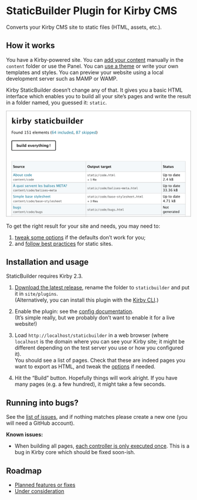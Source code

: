 StaticBuilder Plugin for Kirby CMS
==================================

Converts your Kirby CMS site to static files (HTML, assets, etc.).


How it works
------------

You have a Kirby-powered site. You can [add your content](https://getkirby.com/docs/content/adding-content) manually in the `content` folder or use the Panel. You can [use a theme](http://www.getkirby-themes.com/) or write your own templates and styles. You can preview your website using a local development server such as MAMP or WAMP.

Kirby StaticBuilder doesn’t change any of that. It gives you a basic HTML interface which enables you to build all your site’s pages and write the result in a folder named, you guessed it: `static`.

<img src="doc/html-ui.png" width="700" alt="">

To get the right result for your site and needs, you may need to:

1.  [tweak some options](doc/options.md) if the defaults don’t work for you;
2.  and [follow best practices](doc/static.md) for static sites.


Installation and usage
----------------------

StaticBuilder requires Kirby 2.3.

1.  [Download the latest release](https://github.com/fvsch/kirby-staticbuilder/releases/latest), rename the folder to `staticbuilder` and put it in `site/plugins`.<br>(Alternatively, you can install this plugin with the [Kirby CLI](https://github.com/getkirby/cli).)

2.  Enable the plugin: see the [config documentation](doc/config.md).<br>(It’s simple really, but we probably don’t want to enable it for a live website!)

2.  Load `http://localhost/staticbuilder` in a web browser (where `localhost` is the domain where you can see your Kirby site; it might be different depending on the test server you use or how you configured it).<br>
    You should see a list of pages. Check that these are indeed pages you want to export as HTML, and tweak the [options](doc/options.md) if needed.

3.  Hit the “Build” button. Hopefully things will work alright. If you have many pages (e.g. a few hundred), it might take a few seconds.


Running into bugs?
------------------

See the [list of issues](https://github.com/fvsch/kirby-staticbuilder/issues), and if nothing matches please create a new one (you will need a GitHub account).


**Known issues:**

-   When building all pages, [each controller is only executed once](https://github.com/fvsch/kirby-staticbuilder/issues/9). This is a bug in Kirby core which should be fixed soon-ish.


Roadmap
-------

-   [Planned features or fixes](https://github.com/fvsch/kirby-staticbuilder/labels/roadmap)
-   [Under consideration](https://github.com/fvsch/kirby-staticbuilder/labels/maybe)
